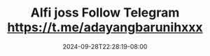--- 
title: "Alfi joss  Follow Telegram https://t.me/adayangbarunihxxx"
description: "streaming  video bokep Alfi joss  Follow Telegram https://t.me/adayangbarunihxxx telegram durasi panjang  "
date: 2024-09-28T22:28:19-08:00
file_code: "10bv3c2r5jvv"
draft: false
cover: "xvci2ypl8xhz5m6w.jpg"
tags: ["Alfi", "joss", "Follow", "Telegram", "bokep-indo", "bokep-viral", "bokep-ig"]
length: 3600
fld_id: "1483121"
foldername: "Alfi"
categories: ["Alfi"]
views: 0
---